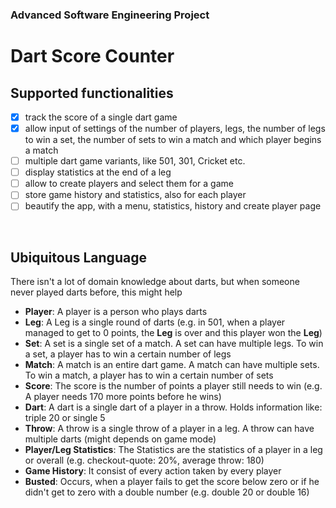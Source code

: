 ### Advanced Software Engineering Project

# Dart Score Counter

## Supported functionalities

- [x] track the score of a single dart game
- [x] allow input of settings of the number of players, legs, the number of legs to win a set, the number of sets to win a match and which player begins a match
- [ ] multiple dart game variants, like 501, 301, Cricket etc.
- [ ] display statistics at the end of a leg
- [ ] allow to create players and select them for a game
- [ ] store game history and statistics, also for each player
- [ ] beautify the app, with a menu, statistics, history and create player page

<br>

## Ubiquitous Language

There isn't a lot of domain knowledge about darts, but when someone never played darts before, this might help
<br>

- **Player**: A player is a person who plays darts
- **Leg**: A Leg is a single round of darts (e.g. in 501, when a player managed to get to 0 points, the **Leg** is over and this player won the **Leg**)
- **Set**: A set is a single set of a match. A set can have multiple legs. To win a set, a player has to win a certain number of legs
- **Match**: A match is an entire dart game. A match can have multiple sets. To win a match, a player has to win a certain number of sets
- **Score**: The score is the number of points a player still needs to win (e.g. A player needs 170 more points before he wins)
- **Dart**: A dart is a single dart of a player in a throw. Holds information like: triple 20 or single 5
- **Throw**: A throw is a single throw of a player in a leg. A throw can have multiple darts (might depends on game mode)
- **Player/Leg Statistics**: The Statistics are the statistics of a player in a leg or overall (e.g. checkout-quote: 20%, average throw: 180)
- **Game History**: It consist of every action taken by every player
- **Busted**: Occurs, when a player fails to get the score below zero or if he didn't get to zero with a double number (e.g. double 20 or double 16)
